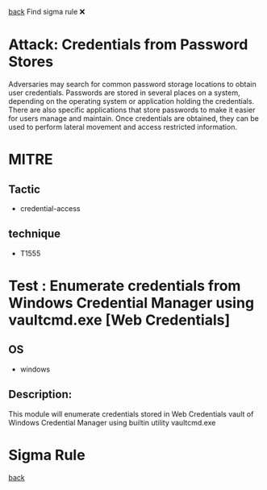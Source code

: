 
[back](../index.md)
Find sigma rule :x: 

# Attack: Credentials from Password Stores 

Adversaries may search for common password storage locations to obtain user credentials. Passwords are stored in several places on a system, depending on the operating system or application holding the credentials. There are also specific applications that store passwords to make it easier for users manage and maintain. Once credentials are obtained, they can be used to perform lateral movement and access restricted information.

# MITRE
## Tactic
  - credential-access


## technique
  - T1555


# Test : Enumerate credentials from Windows Credential Manager using vaultcmd.exe [Web Credentials]
## OS
  - windows


## Description:
This module will enumerate credentials stored in Web Credentials vault of Windows Credential Manager using builtin utility vaultcmd.exe

# Sigma Rule


[back](../index.md)
